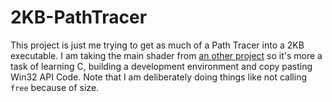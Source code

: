 # 2KB-PathTracer
This project is just me trying to get as much of a Path Tracer into a 2KB executable. I am taking the main shader from [an other project](https://github.com/JulianStambuk/OpenTK-PathTracer) so it's more a task of learning C, building a development environment and copy pasting Win32 API Code. Note that I am deliberately doing things like not calling `free` because of size.

